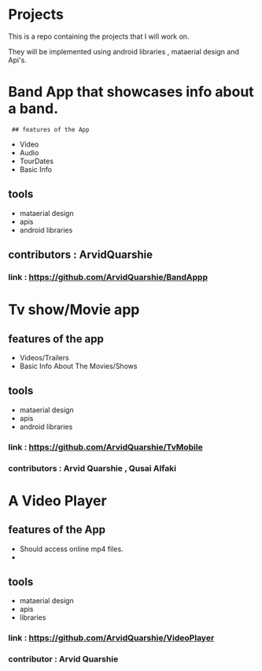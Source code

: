 # Projects
This is a repo containing the projects that I will work on.

They will be implemented using android libraries , mataerial design and Api's.

# Band App  that showcases info about a band.
 
     ## features of the App
   - Video 
   - Audio
   - TourDates
   - Basic Info
   
   ## tools 
   - mataerial design 
   - apis
   - android libraries

  ## contributors : ArvidQuarshie
  
 ### link :  https://github.com/ArvidQuarshie/BandAppp
   
# Tv show/Movie app

## features of the app
- Videos/Trailers
- Basic Info About The Movies/Shows

 ## tools 
   - mataerial design 
   - apis
   - android libraries

### link : https://github.com/ArvidQuarshie/TvMobile
 
### contributors : Arvid Quarshie , Qusai Alfaki

  # A Video Player


## features of the App
- Should access  online mp4 files.
-
## tools
- mataerial design
- apis
- libraries

### link : https://github.com/ArvidQuarshie/VideoPlayer
### contributor : Arvid Quarshie


